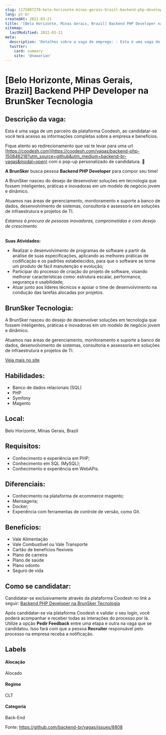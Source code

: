 ```yaml
---
slug: 1175807278-belo-horizonte-minas-gerais-brazil-backend-php-developer-na-brunsker-tecnologia
lang: pt-br
createdAt: 2022-03-21
title: '[Belo Horizonte, Minas Gerais, Brazil] Backend PHP Developer na BrunSker Tecnologia - Vaga de Emprego'
sitemap:
  lastModified: 2022-03-21
meta:
  description: 'Detalhes sobre a vaga de emprego: : Esta é uma vaga de um parceiro da plataforma Coodesh, ao candidatar-se você terá acesso as informações completas sobre a empresa e benefícios.  Fique atento ao redirecionamento que vai te levar para uma url [https://coodesh.com](https://coodesh.com/vagas/backend-php-150846218?utm_source=github&utm_medium=backend-br-vagas&modal=open) com o pop-up personalizado de candidatura. 👋 <p><strong>A BrunSker</strong> busca pessoa <strong>Backend PHP Developer</strong> para compor seu time!</p> <p>A BrunSker nasceu do desejo de desenvolver soluções em tecnologia que fossem inteligentes, práticas e inovadoras em um modelo de negócio jovem e dinâmico.</p> <p>Atuamos nas áreas de gerenciamento, monitoramento e suporte a banco de dados, desenvolvimento de sistemas, consultoria e assessoria em soluções de infraestrutura e projetos de TI.</p> <p><em>Estamos à procura de pessoas inovadoras, comprometidas e com desejo de crescimento.</em></p> <p><br><strong>Suas Atividades:</strong></p> <ul> <li>Realizar o desenvolvimento de programas de software a partir da análise de suas especificações, aplicando as melhores práticas de codificação e os padrões estabelecidos, para que o software se torne um produto de fácil manutenção e evolução;</li> <li>Participar do processo de criação do projeto de software, visando melhorar características como: estrutura escalar, performance, segurança e usabilidade;</li> <li>Atuar junto aos líderes técnicos e apoiar o time de desenvolvimento na condução das tarefas alocadas por projetos.</li> </ul>'
  twitter:
    card: summary
    site: '@nawarian'
---
```


# [Belo Horizonte, Minas Gerais, Brazil] Backend PHP Developer na BrunSker Tecnologia

## Descrição da vaga: 
Esta é uma vaga de um parceiro da plataforma Coodesh, ao candidatar-se você terá acesso as informações completas sobre a empresa e benefícios.


Fique atento ao redirecionamento que vai te levar para uma url [https://coodesh.com](https://coodesh.com/vagas/backend-php-150846218?utm_source=github&utm_medium=backend-br-vagas&modal=open) com o pop-up personalizado de candidatura. 👋
<p><strong>A BrunSker</strong> busca pessoa <strong>Backend PHP Developer</strong> para compor seu time!</p>
<p>A BrunSker nasceu do desejo de desenvolver soluções em tecnologia que fossem inteligentes, práticas e inovadoras em um modelo de negócio jovem e dinâmico.</p>
<p>Atuamos nas áreas de gerenciamento, monitoramento e suporte a banco de dados, desenvolvimento de sistemas, consultoria e assessoria em soluções de infraestrutura e projetos de TI.</p>
<p><em>Estamos à procura de pessoas inovadoras, comprometidas e com desejo de crescimento.</em></p>
<p><br><strong>Suas Atividades:</strong></p>
<ul>
<li>Realizar o desenvolvimento de programas de software a partir da análise de suas especificações, aplicando as melhores práticas de codificação e os padrões estabelecidos, para que o software se torne um produto de fácil manutenção e evolução;</li>
<li>Participar do processo de criação do projeto de software, visando melhorar características como: estrutura escalar, performance, segurança e usabilidade;</li>
<li>Atuar junto aos líderes técnicos e apoiar o time de desenvolvimento na condução das tarefas alocadas por projetos.</li>
</ul>

## BrunSker Tecnologia: 
 <p>A BrunSker nasceu do desejo de desenvolver soluções em tecnologia que fossem inteligentes, práticas e inovadoras em um modelo de negócio jovem e dinâmico.</p>
<p>Atuamos nas áreas de gerenciamento, monitoramento e suporte a banco de dados, desenvolvimento de sistemas, consultoria e assessoria em soluções de infraestrutura e projetos de TI.</p><a href='https://coodesh.com/empresas/brunsker-tecnologia-ltda'>Veja mais no site</a>

 ## Habilidades: 
 - Banco de dados relacionais (SQL) 
- PHP 
- Symfony 
- Magento
## Local: 
 Belo Horizonte, Minas Gerais, Brazil
## Requisitos: 
 - Conhecimento e experiência em PHP; 
- Conhecimento em SQL (MySQL); 
- Conhecimento e experiência em WebAPis.
## Diferenciais: 
 - Conhecimento na plataforma de ecommerce magento; 
- Mensageria; 
- Docker; 
- Experiência com ferramentas de controle de versão, como Git.
## Benefícios: 
 - Vale Alimentação 
- Vale Combustível ou Vale Transporte 
- Cartão de benefícios flexiveis 
- Plano de carreira 
- Plano de saúde  
- Plano odonto 
- Seguro de vida
## Como se candidatar:
Candidatar-se exclusivamente através da plataforma Coodesh no link a seguir: [Backend PHP Developer na BrunSker Tecnologia](https://coodesh.com/vagas/backend-php-150846218?utm_source=github&utm_medium=backend-br-vagas&modal=open)


Após candidatar-se via plataforma Coodesh e validar o seu login, você poderá acompanhar e receber todas as interações do processo por lá. Utilize a opção **Pedir Feedback** entre uma etapa e outra na vaga que se candidatou. Isso fará com que a pessoa **Recruiter** responsável pelo processo na empresa receba a notificação.
## Labels
#### Alocação
Alocado
#### Regime
CLT
#### Categoria
Back-End

Fonte: https://github.com/backend-br/vagas/issues/8808
